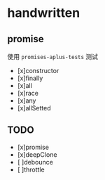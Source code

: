 # handwritten

## promise

使用 `promises-aplus-tests` 测试

- [x]constructor
- [x]finally
- [x]all
- [x]race
- [x]any
- [x]allSetted

## TODO
- [x]promise
- [x]deepClone
- [ ]debounce
- [ ]throttle
